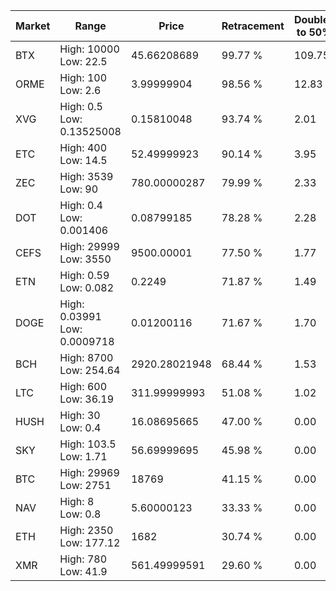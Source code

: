 | Market | Range | Price| Retracement | Doubles to 50% |
| --- | --- | --- | --- | --- |
| BTX | High: 10000<br />Low: 22.5 | 45.66208689 | 99.77 % | 109.75 |
| ORME | High: 100<br />Low: 2.6 | 3.99999904 | 98.56 % | 12.83 |
| XVG | High: 0.5<br />Low: 0.13525008 | 0.15810048 | 93.74 % | 2.01 |
| ETC | High: 400<br />Low: 14.5 | 52.49999923 | 90.14 % | 3.95 |
| ZEC | High: 3539<br />Low: 90 | 780.00000287 | 79.99 % | 2.33 |
| DOT | High: 0.4<br />Low: 0.001406 | 0.08799185 | 78.28 % | 2.28 |
| CEFS | High: 29999<br />Low: 3550 | 9500.00001 | 77.50 % | 1.77 |
| ETN | High: 0.59<br />Low: 0.082 | 0.2249 | 71.87 % | 1.49 |
| DOGE | High: 0.03991<br />Low: 0.0009718 | 0.01200116 | 71.67 % | 1.70 |
| BCH | High: 8700<br />Low: 254.64 | 2920.28021948 | 68.44 % | 1.53 |
| LTC | High: 600<br />Low: 36.19 | 311.99999993 | 51.08 % | 1.02 |
| HUSH | High: 30<br />Low: 0.4 | 16.08695665 | 47.00 % | 0.00 |
| SKY | High: 103.5<br />Low: 1.71 | 56.69999695 | 45.98 % | 0.00 |
| BTC | High: 29969<br />Low: 2751 | 18769 | 41.15 % | 0.00 |
| NAV | High: 8<br />Low: 0.8 | 5.60000123 | 33.33 % | 0.00 |
| ETH | High: 2350<br />Low: 177.12 | 1682 | 30.74 % | 0.00 |
| XMR | High: 780<br />Low: 41.9 | 561.49999591 | 29.60 % | 0.00 |
